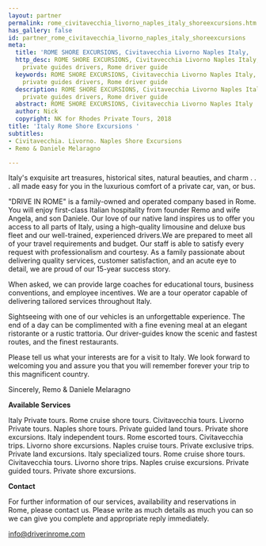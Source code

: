 ```yaml
---
layout: partner
permalink: rome_civitavecchia_livorno_naples_italy_shoreexcursions.htm
has_gallery: false
id: partner_rome_civitavecchia_livorno_naples_italy_shoreexcursions
meta:
  title: 'ROME SHORE EXCURSIONS, Civitavecchia Livorno Naples Italy,  '
  http_desc: ROME SHORE EXCURSIONS, Civitavecchia Livorno Naples Italy, Rome Italy
    private guides drivers, Rome driver guide
  keywords: ROME SHORE EXCURSIONS, Civitavecchia Livorno Naples Italy, Rome Italy
    private guides drivers, Rome driver guide
  description: ROME SHORE EXCURSIONS, Civitavecchia Livorno Naples Italy, Rome Italy
    private guides drivers, Rome driver guide
  abstract: ROME SHORE EXCURSIONS, Civitavecchia Livorno Naples Italy
  author: Nick
  copyright: NK for Rhodes Private Tours, 2018
title: 'Italy Rome Shore Excursions '
subtitles:
- Civitavecchia. Livorno. Naples Shore Excursions
- Remo & Daniele Melaragno

---
```

Italy's exquisite art treasures, historical sites, natural beauties, and charm . . . all made easy for you in the luxurious comfort of a private car, van, or bus.

"DRIVE IN ROME" is a family-owned and operated company based in Rome. You will enjoy first-class Italian hospitality from founder Remo and wife Angela, and son Daniele. Our love of our native land inspires us to offer you access to all parts of Italy, using a high-quality limousine and deluxe bus fleet and our well-trained, experienced drivers.We are prepared to meet all of your travel requirements and budget. Our staff is able to satisfy every request with professionalism and courtesy. As a family passionate about delivering quality services, customer satisfaction, and an acute eye to detail, we are proud of our 15-year success story.

When asked, we can provide large coaches for educational tours, business conventions, and employee incentives. We are a tour operator capable of delivering tailored services throughout Italy.

Sightseeing with one of our vehicles is an unforgettable experience. The end of a day can be complimented with a fine evening meal at an elegant ristorante or a rustic trattoria. Our driver-guides know the scenic and fastest routes, and the finest restaurants.

Please tell us what your interests are for a visit to Italy. We look forward to welcoming you and assure you that you will remember forever your trip to this magnificent country.

Sincerely, Remo & Daniele Melaragno

**Available Services**

Italy Private tours. Rome cruise shore tours. Civitavecchia tours. Livorno Private tours. Naples shore tours. Private guided land tours. Private shore excursions. Italy independent tours. Rome escorted tours. Civitavecchia trips. Livorno shore excursions. Naples cruise tours. Private exclusive trips. Private land excursions. Italy specialized tours. Rome cruise shore tours. Civitavecchia tours. Livorno shore trips. Naples cruise excursions. Private guided tours. Private shore excursions.

**Contact**

For further information of our services, availability and reservations in Rome, please contact us. Please write as much details as much you can so we can give you complete and appropriate reply immediately.

[info@driverinrome.com](mailto:info@driverinrome.com?bcc=request@rhodesprivatetours.com "mailto:info@driverinrome.com")
